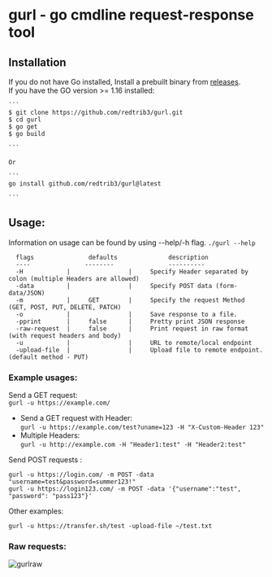# gurl - go cmdline request-response tool


## Installation

If you do not have Go installed, Install a prebuilt binary from  [releases](https://github.com/redtrib3/gurl/releases/latest). <br>
If you have the GO version >= 1.16  installed:
 
    ```
    $ git clone https://github.com/redtrib3/gurl.git 
    $ cd gurl
    $ go get
    $ go build

    ```

    Or

    ```
    go install github.com/redtrib3/gurl@latest

    ```

## Usage:

Information on usage can be found by using --help/-h flag.
`./gurl --help`

      flags               defaults              description
      ----               --------               ----------
      -H            |                |     Specify Header separated by colon (multiple Headers are allowed) 
      -data         |                |     Specify POST data (form-data/JSON) 
      -m            |     GET        |     Specify the request Method (GET, POST, PUT, DELETE, PATCH) 
      -o            |                |     Save response to a file. 
      -pprint       |     false      |     Pretty print JSON response 
      -raw-request  |     false      |     Print request in raw format (with request headers and body) 
      -u            |                |     URL to remote/local endpoint 
      -upload-file  |                |     Upload file to remote endpoint. (default method - PUT)


### Example usages:

Send a GET request:\
` gurl -u https://example.com/ `   <br>

* Send a GET request with Header: <br>
` gurl -u https://example.com/test?uname=123 -H "X-Custom-Header 123" ` <br>
* Multiple Headers:<br>
` gurl -u http://example.com -H "Header1:test" -H "Header2:test" ` <br>

Send POST requests : <br>

`gurl -u https://login.com/ -m POST -data "username=test&password=summer123!" ` <br>
`gurl -u https://login123.com/ -m POST -data '{"username":"test", "password": "pass123"}'` <br>

Other examples: <br>

`gurl -u https://transfer.sh/test -upload-file ~/test.txt` <br>

### Raw requests:<br>

![gurlraw](https://github.com/redtrib3/gurl/assets/68897241/6473bf61-e0ef-4a9f-9e2f-60e2f2acd062)
